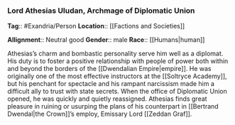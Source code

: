 ### Lord Athesias Uludan, Archmage of Diplomatic Union
**Tag**:: #Exandria/Person
**Location**:: [[Factions and Societies]]

**Allignment**:: Neutral good
**Gender**:: male
**Race**:: [[Humans|human]]

Athesias’s charm and bombastic personality serve him well as a diplomat. His duty is to foster a positive relationship with people of power both within and beyond the borders of the [[Dwendalian Empire|empire]]. He was originally one of the most effective instructors at the [[Soltryce Academy]], but his penchant for spectacle and his rampant narcissism made him a difficult ally to trust with state secrets. When the office of Diplomatic Union opened, he was quickly and quietly reassigned. Athesias finds great pleasure in ruining or usurping the plans of his counterpart in [[Bertrand Dwendal|the Crown]]’s employ, Emissary Lord [[Zeddan Graf]].
